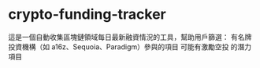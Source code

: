 # crypto-funding-tracker
這是一個自動收集區塊鏈領域每日最新融資情況的工具，幫助用戶篩選：  有名牌投資機構（如 a16z、Sequoia、Paradigm）參與的項目  可能有激勵空投 的潛力項目
